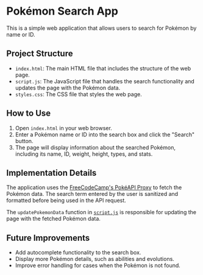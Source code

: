 # Pokémon Search App

This is a simple web application that allows users to search for Pokémon by name or ID.

## Project Structure

- `index.html`: The main HTML file that includes the structure of the web page.
- `script.js`: The JavaScript file that handles the search functionality and updates the page with the Pokémon data.
- `styles.css`: The CSS file that styles the web page.

## How to Use

1. Open `index.html` in your web browser.
2. Enter a Pokémon name or ID into the search box and click the "Search" button.
3. The page will display information about the searched Pokémon, including its name, ID, weight, height, types, and stats.

## Implementation Details

The application uses the [FreeCodeCamp's PokéAPI Proxy](https://pokeapi-proxy.freecodecamp.rocks/api/pokemon) to fetch the Pokémon data. The search term entered by the user is sanitized and formatted before being used in the API request.

The `updatePokemonData` function in [`script.js`](script.js) is responsible for updating the page with the fetched Pokémon data.

## Future Improvements

- Add autocomplete functionality to the search box.
- Display more Pokémon details, such as abilities and evolutions.
- Improve error handling for cases when the Pokémon is not found.